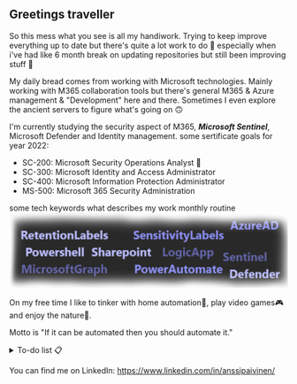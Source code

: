 ## Greetings traveller

So this mess what you see is all my handiwork. Trying to keep improve everything up to date but there's quite a lot work to do 🤔 especially when i've had like 6 month break on updating repositories but still been improving stuff 😬

My daily bread comes from working with Microsoft technologies. Mainly working with M365 collaboration tools but there's general M365 & Azure management & "Development" here and there. Sometimes I even explore the ancient servers to figure what's going on 🙃

I'm currently studying the security aspect of M365, ***Microsoft Sentinel***, Microsoft Defender and Identity management.
some sertificate goals for year 2022:
* SC-200: Microsoft Security Operations Analyst 📌 <!-- ✅ -->
* SC-300: Microsoft Identity and Access Administrator
* SC-400: Microsoft Information Protection Administrator
* MS-500: Microsoft 365 Security Administration

some tech keywords what describes my work monthly routine
![Teams word cloud keywords poll](/img/keywords_faded.png)

On my free time I like to tinker with home automation🤖, play video games🎮 and enjoy the nature🍃.

Motto is "If it can be automated then you should automate it."


<details>
  <summary>To-do list 📋</summary>
  <ul>
    <li>Backup Home Assistant customizations to a repository</li>
    <li>Sort out powershell scripts to a repository</li>
    <li>Start and maintain microsoft sentinel repository</li>
    <li>Improve this this readme.</li>
  </ul>
</details>



You can find me on LinkedIn: https://www.linkedin.com/in/anssipaivinen/

